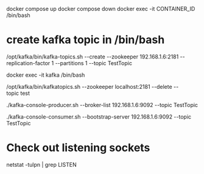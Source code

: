 docker compose up
docker compose down
docker exec -it CONTAINER_ID /bin/bash

# create kafka topic in /bin/bash
/opt/kafka/bin/kafka-topics.sh --create --zookeeper 192.168.1.6:2181 --replication-factor 1 --partitions 1 --topic TestTopic

docker exec -it kafka /bin/bash

/opt/kafka/bin/kafka­topics.sh ­­--zookeeper localhost:2181 --­­delete --topic test

./kafka­-console­-producer.sh --­­broker-­list 192.168.1.6:9092 ­­--topic TestTopic

./kafka-console-consumer.sh --bootstrap-server 192.168.1.6:9092 --topic TestTopic

# Check out listening sockets
netstat -tulpn | grep LISTEN
